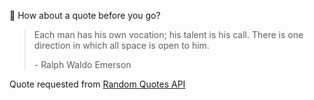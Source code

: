 📣 How about a quote before you go?

> Each man has his own vocation; his talent is his call. There is one direction in which all space is open to him.
>
> <p>- Ralph Waldo Emerson</p>

Quote requested from [Random Quotes API](https://github.com/lukePeavey/quotable)
